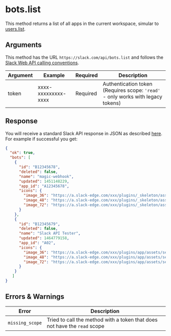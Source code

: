 # bots.list
This method returns a list of all apps in the current workspace, simular to [users.list](https://api.slack.com/methods/users.list).

## Arguments
This method has the URL `https://slack.com/api/bots.list` and follows the [Slack Web API calling conventions](https://api.slack.com/web#basics).

Argument|Example|Required|Description
--------|-------|--------|-----------
token|xxxx-xxxxxxxxx-xxxx|Required|Authentication token (Requires scope: `'read'` - only works with legacy tokens)

## Response
You will receive a standard Slack API response in JSON as described [here](https://api.slack.com/web#basics). For example if successful you get:

```json
{
  "ok": true,
  "bots": [
    {
      "id": "B12345678",
      "deleted": false,
      "name": "magic-webhook",
      "updated": 1451148229,
      "app_id": "A12345678",
      "icons": {
        "image_36": "https://a.slack-edge.com/xxx/plugins/_skeleton/assets/service_36.png",
        "image_48": "https://a.slack-edge.com/xxx/plugins/_skeleton/assets/service_48.png",
        "image_72": "https://a.slack-edge.com/xxx/plugins/_skeleton/assets/service_72.png"
      }
    },
    {
      "id": "B12345679",
      "deleted": false,
      "name": "Slack API Tester",
      "updated": 1464779158,
      "app_id": "A02",
      "icons": {
        "image_36": "https://a.slack-edge.com/xxx/plugins/app/assets/service_36.png",
        "image_48": "https://a.slack-edge.com/xxx/plugins/app/assets/service_48.png",
        "image_72": "https://a.slack-edge.com/xxx/plugins/app/assets/service_72.png"
      }
    }
   ]
}

```
## Errors & Warnings
Error|Description
--------|-------
`missing_scope`| Tried to call the method with a token that does not have the `read` scope

